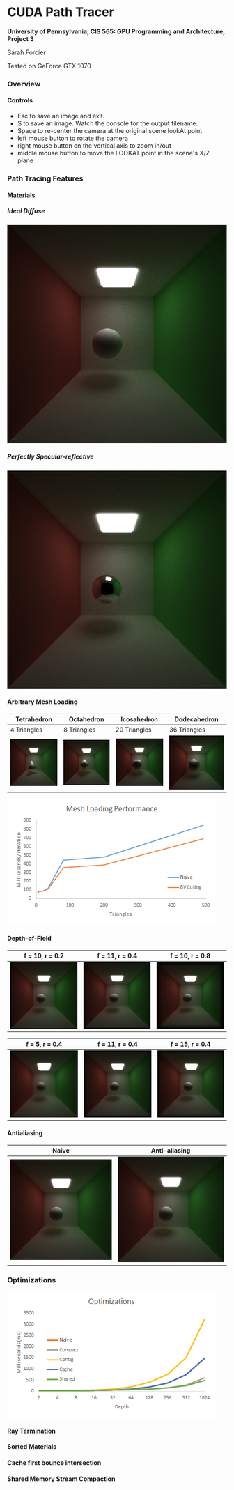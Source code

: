 CUDA Path Tracer
================

**University of Pennsylvania, CIS 565: GPU Programming and Architecture, Project 3**

Sarah Forcier

Tested on GeForce GTX 1070


### Overview

#### Controls

* Esc to save an image and exit.
* S to save an image. Watch the console for the output filename.
* Space to re-center the camera at the original scene lookAt point
* left mouse button to rotate the camera
* right mouse button on the vertical axis to zoom in/out
* middle mouse button to move the LOOKAT point in the scene's X/Z plane

### Path Tracing Features

#### Materials

##### Ideal Diffuse

![](img/antialias.png)

##### Perfectly Specular-reflective

![](img/specular.png)

#### Arbitrary Mesh Loading

| Tetrahedron | Octahedron |  Icosahedron | Dodecahedron| 
| ----------- | ----------- | ----------- | ----------- |
| 4 Triangles | 8 Triangles |  20 Triangles | 36 Triangles | 
| ![](img/tetra.png) | ![](img/octa.png) | ![](img/icosa.png) | ![](img/dodeca.png) |

![](img/numtris_perf.png)

#### Depth-of-Field

| f = 10, r = 0.2 | f = 11, r = 0.4 | f = 10, r = 0.8 | 
| ------------- | ----------- | ----------- |
| ![](img/depth1.png) | ![](img/depth2.png) | ![](img/depth3.png) |

| f = 5, r = 0.4 | f = 11, r = 0.4 | f = 15, r = 0.4 | 
| ------------- | ----------- | ----------- |
| ![](img/depth4.png) | ![](img/depth2.png) | ![](img/depth5.png)

#### Antialiasing

| Naive | Anti-aliasing | 
| ------------- | ----------- |
| ![](img/naive.png) | ![](img/antialias.png) |

### Optimizations

![](img/perf.png)

#### Ray Termination

#### Sorted Materials

#### Cache first bounce intersection

#### Shared Memory Stream Compaction